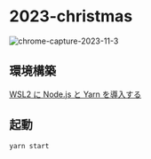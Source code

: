 # 2023-christmas

![chrome-capture-2023-11-3](https://github.com/starswirl/2023-christmas/assets/11594142/25dd94f1-7011-4ec1-8e35-caea6db47def)


## 環境構築

[WSL2 に Node.js と Yarn を導入する](https://zenn.dev/ryuu/articles/wsl2-addyarn)

## 起動

`yarn start`
